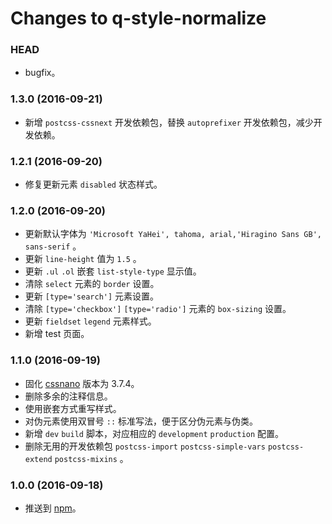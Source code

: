 # Changes to q-style-normalize

### HEAD

* bugfix。

### 1.3.0 (2016-09-21)

* 新增 `postcss-cssnext` 开发依赖包，替换 `autoprefixer` 开发依赖包，减少开发依赖。

### 1.2.1 (2016-09-20)

* 修复更新元素 `disabled` 状态样式。

### 1.2.0 (2016-09-20)

* 更新默认字体为 `'Microsoft YaHei', tahoma, arial,'Hiragino Sans GB', sans-serif` 。
* 更新 `line-height` 值为 `1.5` 。
* 更新 `.ul` `.ol` 嵌套 `list-style-type` 显示值。
* 清除 `select` 元素的 `border` 设置。
* 更新 `[type='search']` 元素设置。
* 清除 `[type='checkbox']` `[type='radio']` 元素的 `box-sizing` 设置。
* 更新 `fieldset` `legend` 元素样式。
* 新增 test 页面。

### 1.1.0 (2016-09-19)

* 固化 [cssnano](https://github.com/ben-eb/cssnano) 版本为 3.7.4。
* 删除多余的注释信息。
* 使用嵌套方式重写样式。
* 对伪元素使用双冒号 `::` 标准写法，便于区分伪元素与伪类。
* 新增 `dev` `build` 脚本，对应相应的 `development` `production` 配置。
* 删除无用的开发依赖包 `postcss-import` `postcss-simple-vars` `postcss-extend` `postcss-mixins` 。

### 1.0.0 (2016-09-18)

* 推送到 [npm](https://www.npmjs.com)。
